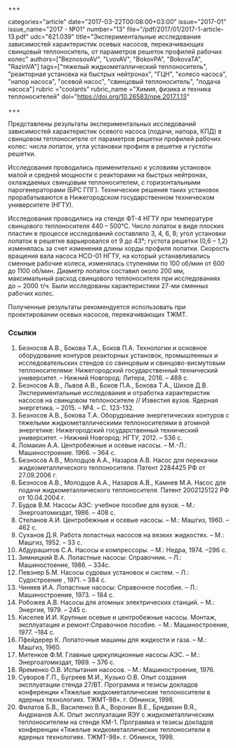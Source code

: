 +++

categories="article"
date="2017-03-22T00:08:00+03:00"
issue="2017-01"
issue_name="2017 - №01"
number="13"
file="/pdf/2017/01/2017-1-article-13.pdf"
udc="621.039"
title="Экспериментальные исследования зависимостей характеристик осевых насосов, перекачивающих свинцовый теплоноситель, от параметров решеток профилей рабочих колес"
authors=["BeznosovAV", "LvovAV", "BokovPA", "BokovaTA", "RazinVA"]
tags=["тяжелый жидкометаллический теплоноситель", "реакторная установка на быстрых нейтронах", "ГЦН", "колесо насоса", "напор насоса", "осевой насос", "свинцовый теплоноситель", "подача насоса"]
rubric ="coolants"
rubric_name ="Химия, физика и техника теплоносителей"
doi="https://doi.org/10.26583/npe.2017.1.13"

+++

Представлены результаты экспериментальных исследований зависимостей характеристик осевого насоса (подачи, напора, КПД) в свинцовом теплоносителе от параметров решетки профилей рабочих колес: числа лопаток, угла установки профиля в решетке и густоты решетки.

Исследования проводились применительно к условиям установок малой и средней мощности с реакторами на быстрых нейтронах, охлаждаемых свинцовым теплоносителем, с горизонтальными парогенераторами (БРС ГПГ). Технические решения таких установок прорабатываются в Нижегородском государственном техническом университете (НГТУ).

Исследования проводились на стенде ФТ-4 НГТУ при температуре свинцового теплоносителя 440 – 500°C. Число лопаток в виде плоских пластин в процессе исследований составляло 3, 4, 6, 8; угол установки лопаток в решетке варьировался от 9 до 43°; густота решетки (0,6 – 1,2) изменялась за счет изменения длины хорды профиля лопатки. Скорость вращения вала насоса НСО-01 НГТУ, на который устанавливались сменные рабочие колеса, изменялась ступенями по 100 об/мин от 600 до 1100 об/мин. Диаметр лопаток составил около 200 мм, максимальный расход свинцового теплоносителя при исследованиях до ~ 2000 т/ч. Были исследованы характеристики 27-ми сменных рабочих колес.

Полученные результаты рекомендуется использовать при проектировании осевых насосов, перекачивающих ТЖМТ.

### Ссылки

1. Безносов А.В., Бокова Т.А., Боков П.А. Технологии и основное оборудование контуров реакторных установок, промышленных и исследовательских стендов со свинцовым и свинцово-висмутовым теплоносителями: Нижегородский государственный технический университет. – Нижний Новгород: Литера, 2016. – 488 с.
2. Безносов А.В., Львов А.В., Боков П.А., Бокова Т.А., Шихов Д.В. Экспериментальные исследования и отработка характеристик насосов на свинцовом теплоносителе // Известия вузов. Ядерная энергетика. – 2015. – №4. – С. 123-132.
3. Безносов А.В., Бокова Т.А. Оборудование энергетических контуров с тяжелыми жидкометаллическими теплоносителями в атомной энергетике: Нижегородский государственный технический университет. – Нижний Новгород: НГТУ, 2012. – 536 с.
4. Ломакин А.А. Центробежные и осевые насосы. – М.-Л.: Машиностроение. 1966. – 364 с.
5. Безносов А.В., Молодцов А.А., Назаров А.В. Насос для перекачки жидкометаллического теплоносителя. Патент 2284425 РФ от 27.09.2006 г.
6. Безносов А.В., Молодцов А.А., Назаров А.В., Камнев М.А. Насос для подачи жидкометаллического теплоносителя. Патент 2002125122 РФ от 10.04.2004 г.
7. Будов В.М. Насосы АЭС: учебное пособие для вузов. – М.: Энергоатомиздат, 1986. – 408 c.
8. Степанов А.И. Центробежные и осевые насосы. – М.: Машгиз, 1960. – 462 с.
9. Суханов Д.Я. Работа лопастных насосов на вязких жидкостях. – М.: Машгиз, 1952. – 33 с.
10. Абдурашитов С.А. Насосы и компрессоры. – М.: Недра, 1974. –296 с.
11. Зимницкий В.А. Лопастные насосы: Справочник. – Л.: Машиностоение, 1986. – 334с.
12. Певзнер Б.М. Насосы судовых установок и систем. – Л.: Судостроение , 1971. – 384 с.
13. Чиняев И.А. Лопастные насосы: Справочное пособие. – Л.: Машиностроение, 1973. – 184 с.
14. Робожев А.В. Насосы для атомных электрических станций. – М.: Энергия, 1979. – 245 с.
15. Киселев И.И. Крупные осевые и центробежные насосы. Монтаж, эксплуатация и ремонт:Справочное пособие. – М.: Машиностроение, 1977. –184 с.
16. Пфейдерер К. Лопаточные машины для жидкости и газа. – М.: Машгиз, 1960.
17. Митенков Ф.М. Главные циркуляционные насосы АЭС. – М.: Энергоатомиздат, 1989. – 376 с.
18. Яременко О.В. Испытания насосов. – М.: Машиностроение, 1976.
19. Суворов Г.П., Бугреев М.И., Кузько О.В. Опыт создания эксплуатации стенда 27/ВТ. Программа и тезисы докладов конференции «Тяжелые жидкометаллические теплоносители в ядерных технологиях. ТЖМТ-98». г. Обнинск, 1998.
20. Филатов Б.В., Василенко В.А., Воронин В.Е., Бредихин В.Я., Андрианов А.К. Опыт эксплуатации ЯЭУ с жидкометаллическим теплоносителем на стенде КМ-1. Программа и тезисы докладов конференции «Тяжелые жидкометаллические теплоносители в ядерных технологиях. ТЖМТ-98». г. Обнинск, 1998.